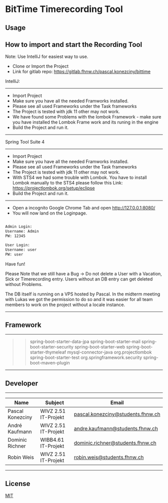 # BitTime Timerecording Tool


## Usage


How to import and start the Recording Tool
----------------------------------

Note: Use IntelliJ for easiest way to use.

- Clone or Import the Project 
- Link for gitlab repo: https://gitlab.fhnw.ch/pascal.konezciny/bittime

IntelliJ:
*******************************************************************************************************************************************************
- 	Import Project
- 	Make sure you have all the needed Framworks installed.
- 	Please see all used Frameworks under the Task frameworks
- 	The Project is tested with jdk 11 other may not work.
- 	We have found some Problems with the lombok Framework - make sure you have installed the Lombok Frame work and its runing in the engine
- 	Build the Project and run it.
*******************************************************************************************************************************************************

Spring Tool Suite 4
*******************************************************************************************************************************************************
- 	Import Project
- 	Make sure you have all the needed Framworks installed.
- 	Please see all used Frameworks under the Task frameworks 
- 	The Project is tested with jdk 11 other may not work.
- 	With STS4 we had some trouble with Lombok. You have to install Lombok manually to 
	the STS4 please follow this Link: https://projectlombok.org/setup/eclipse
-	Build the Project and run it.
*******************************************************************************************************************************************************

- Open a incognito Google Chrome Tab and open http://127.0.0.1:8080/
- You will now land on the Loginpage.


```html

Admin Login:
Username: Admin
PW: 12345

User Login:
Username: user
PW: user
```

Have fun!

Please Note that we still have a Bug -> Do not delete a User with a Vacation, Sick or Timerecording entry. 
Users without an DB entry can get deleted without Problems.

The DB itself is running on a VPS hosted by Pascal.
In the midterm meeting with Lukas we got the permission to do so and it was easier for all team members to work on the project without a locale instance.


----------------------------------
## Framework
----------------------------------

>> spring-boot-starter-data-jpa
>> spring-boot-starter-mail
>> spring-boot-starter-security
>> spring-boot-starter-web
>> spring-boot-starter-thymeleaf
>> mysql-connector-java
>> org.projectlombok
>> spring-boot-starter-test
>> org.springframework.security
>> spring-boot-maven-plugin

----------------------------------

## Developer
----------------------------------
| Name | Subject | Email
| ------ | ------ | -------|
| Pascal Konezciny | WIVZ 2.51 IT-Projekt | pascal.konezciny@students.fhnw.ch
| André Kaufmann | WIVZ 2.51 IT-Projekt | andre.kaufmann@students.fhnw.ch
| Dominic Richner	 | WIBB4.61 IT-Projekt | dominic.richner@students.fhnw.ch
| Robin Weis | WIVZ 2.51 IT-Projekt | robin.weis@students.fhnw.ch



----------------------------------

## License
[MIT](https://choosealicense.com/licenses/mit/)
